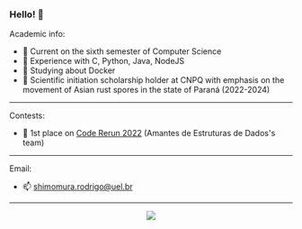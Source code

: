 ### Hello! 👋

Academic info:
- 🔭 Current on the sixth semester of Computer Science
- 🎯 Experience with C, Python, Java, NodeJS
- 🌱 Studying about Docker
- 📝 Scientific initiation scholarship holder at CNPQ with emphasis on the movement of Asian rust spores in the state of Paraná (2022-2024)
---------------------------------------------------------------
Contests:
- 🥇 1st place on [Code Rerun 2022](https://www.ieeeuel.org/coderrerun/) (Amantes de Estruturas de Dados's team)
---------------------------------------------------------------
Email:
- 📫 shimomura.rodrigo@uel.br
---------------------------------------------------------------

<div align="center">
  
  <img display:inline-block src="https://github-readme-stats.vercel.app/api/top-langs/?username=rmshimomura&layout=donut&theme=highcontrast&hide_border=true&langs_count=8"/>
</div>
